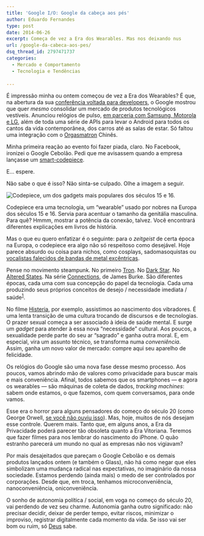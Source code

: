 ```yaml
---
title: 'Google I/O: Google da cabeça aos pés'
author: Eduardo Fernandes
type: post
date: 2014-06-26
excerpt: Começa de vez a Era dos Wearables. Mas nos deixando nus
url: /google-da-cabeca-aos-pes/
dsq_thread_id: 2797471737
categories:
  - Mercado e Comportamento
  - Tecnologia e Tendências

---
```

É impressão minha ou ontem começou de vez a Era dos Wearables? É que, na abertura da sua [conferência voltada para developers][1], o Google mostrou que quer _mesmo_ consolidar um mercado de produtos tecnológicos vestíveis. Anunciou relógios de pulso, [em parceria com Samsung, Motorola e LG][2], além de toda uma série de APIs para levar o Android para todos os cantos da vida contemporânea, dos carros até as salas de estar. Só faltou uma integração com o [Orgasmatron][3] Chinês.

Minha primeira reação ao evento foi fazer piada, claro. No Facebook, ironizei o Google Cebolão. Pedi que me avisassem quando a empresa lançasse um [smart-codepiece][4].

E… espere.

Não sabe o que é isso? Não sinta-se culpado. Olhe a imagem a seguir.

<img src="https://raw.githubusercontent.com/diegoeis/tableless-static-images/master/2014/06/codepiece.jpg" alt="Codepiece, um dos gadgets mais populares dos séculos 15 e 16. " width="640" height="751" class="size-full wp-image-43176" srcset="uploads/2014/06/codepiece.jpg 640w, uploads/2014/06/codepiece-118x139.jpg 118w, uploads/2014/06/codepiece-400x469.jpg 400w" sizes="(max-width: 640px) 100vw, 640px" />

Codepiece era uma tecnologia, um &#8220;wearable&#8221; usado por nobres na Europa dos séculos 15 e 16. Servia para acentuar o tamanho da genitália masculina. Para quê? Hmmm, mostrar a potência da conexão, talvez. Você encontrará diferentes explicações em livros de história.

Mas o que eu quero enfatizar é o seguinte: para o _zeitgeist_ de certa época na Europa, o codepiece era algo não só respeitoso como desejável. Hoje parece absurdo ou coisa para nichos, como cosplays, sadomasoquistas ou [vocalistas falecidos de bandas de metal excêntricas][5].

Pense no movimento steampunk. No primeiro [Tron][6]. No [Dark Star][7]. No [Altered States][8]. Na série [Connections][9], de James Burke. São diferentes épocas, cada uma com sua concepção do papel da tecnologia. Cada uma produzindo seus próprios conceitos de desejo / necessidade imediata / saúde<sup id="fnref:1"><a href="1" rel="footnote">1</a></sup>.

No filme [Histeria][10], por exemplo, assistimos ao nascimento dos vibradores. É uma lenta transição de uma cultura trocando de discursos e de tecnologias. O prazer sexual começa a ser associado à ideia de saúde mental. E surge um _gadget_ para atender à essa nova &#8220;necessidade&#8221; cultural. Aos poucos, a sexualidade perde parte do seu ar &#8220;sagrado&#8221; e ganha outra moral. E, em especial, vira um assunto técnico, se transforma numa _conveniência_. Assim, ganha um novo valor de mercado: compre aqui seu aparelho de felicidade.

Os relógios do Google são uma nova fase desse mesmo processo. Aos poucos, vamos abrindo mão de valores como privacidade para buscar mais e mais conveniência. Afinal, todos sabemos que os smartphones — e agora os wearables — são máquinas de coleta de dados, _tracking machines_: sabem onde estamos, o que fazemos, com quem conversamos, para onde vamos.

Esse era o horror para alguns pensadores do começo do século 20 (como George Orwell, [se você não ouviu isso][11]). Mas, hoje, muitos de nós desejam esse controle. Querem mais. Tanto que, em alguns anos, a Era da Privacidade poderá parecer tão obsoleta quanto a Era Vitoriana. Teremos que fazer filmes para nos lembrar do nascimento do iPhone. O quão estranho parecerá um mundo no qual as empresas não nos vigiavam?

Por mais desajeitados que pareçam o Google Cebolão e os demais produtos lançados ontem (e também o Glass), não há como negar que eles simbolizam uma mudança radical nas expectativas, no imaginário da nossa sociedade. Estamos perdendo (ainda mais) o medo de ser controlados por corporações. Desde que, em troca, tenhamos microconveniência, nanoconveniência, oniconveniência.

O sonho de autonomia política / social, em voga no começo do século 20, vai perdendo de vez seu charme. Autonomia ganha outro significado: não precisar decidir, deixar de perder tempo, evitar riscos, minimizar o improviso, registrar digitalmente cada momento da vida. Se isso vai ser bom ou ruim, só [Deus][12] sabe.

[^1]:    
    E, por outro lado, também seu senso de ridículo e seu revival para nichos.<a href="1" rev="footnote">&#8617;</a>

 [1]: https://www.google.com/events/io
 [2]: http://www.engadget.com/2014/06/26/android-wear-watches-compared/
 [3]: http://www.inquisitr.com/1314659/orgasmatron-automatic-sperm-extractors-installed-into-chinese-hospitals-video/
 [4]: https://en.wikipedia.org/wiki/Codpiece
 [5]: https://en.wikipedia.org/wiki/Oderus_Urungus
 [6]: https://en.wikipedia.org/wiki/Tron
 [7]: http://goo.gl/LBQAuy
 [8]: https://en.wikipedia.org/wiki/Altered_States
 [9]: https://www.youtube.com/watch?v=4sb7bOljBAQ
 [10]: http://goo.gl/56VcEY
 [11]: http://toe.prx.org/2014/04/1984-the-year-not-the-book/
 [12]: https://twitter.com/OCriador